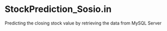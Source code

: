 # StockPrediction_Sosio.in
Predicting the closing stock value by retrieving the data from MySQL Server
